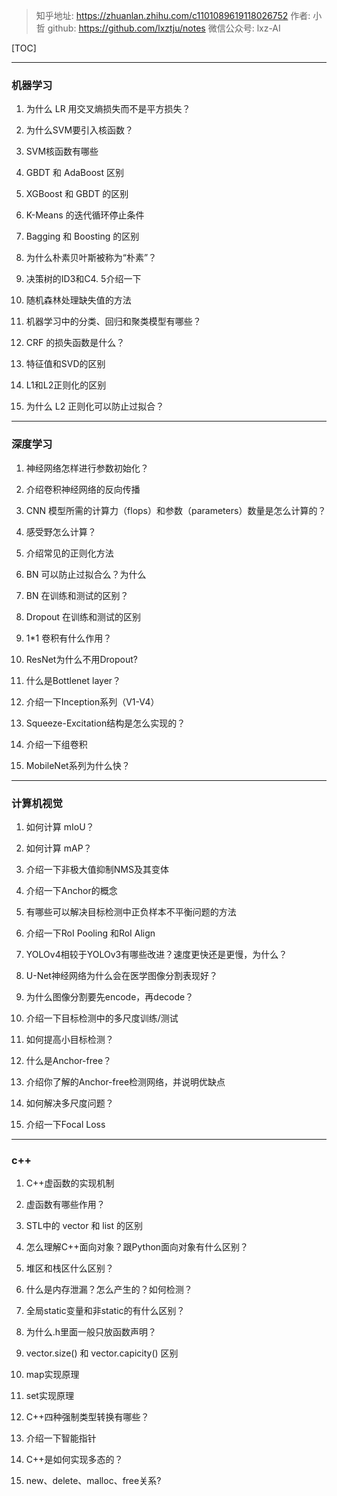 > 知乎地址:  https://zhuanlan.zhihu.com/c1101089619118026752
> 作者:   小哲
> github:  https://github.com/lxztju/notes
> 微信公众号:  lxz-AI



[TOC]

---





### 机器学习



1. 为什么 LR 用交叉熵损失而不是平方损失？

2. 为什么SVM要引入核函数？
3. SVM核函数有哪些
4. GBDT 和 AdaBoost 区别

5. XGBoost 和 GBDT 的区别

6. K-Means 的迭代循环停止条件 

7. Bagging 和 Boosting 的区别

8. 为什么朴素贝叶斯被称为“朴素”？ 

9. 决策树的ID3和C4. 5介绍一下 

10. 随机森林处理缺失值的方法

11. 机器学习中的分类、回归和聚类模型有哪些？ 

12. CRF 的损失函数是什么？

13.  特征值和SVD的区别

14. L1和L2正则化的区别

15. 为什么 L2 正则化可以防止过拟合？



---



### 深度学习





1. 神经网络怎样进行参数初始化？

2. 介绍卷积神经网络的反向传播
3. CNN 模型所需的计算力（flops）和参数（parameters）数量是怎么计算的？

4. 感受野怎么计算？

5. 介绍常见的正则化方法

6. BN 可以防止过拟合么？为什么 

7. BN 在训练和测试的区别？ 

8. Dropout 在训练和测试的区别

9. 1*1 卷积有什么作用？ 

10.   ResNet为什么不用Dropout? 

11. 什么是Bottlenet layer？

12. 介绍一下Inception系列（V1-V4） 

13. Squeeze-Excitation结构是怎么实现的？

14.   介绍一下组卷积

15. MobileNet系列为什么快？



---



### 计算机视觉



1. 如何计算 mIoU？

2. 如何计算 mAP？
3. 介绍一下非极大值抑制NMS及其变体

4. 介绍一下Anchor的概念

5. 有哪些可以解决目标检测中正负样本不平衡问题的方法

6. 介绍一下RoI Pooling 和RoI Align

7. YOLOv4相较于YOLOv3有哪些改进？速度更快还是更慢，为什么？

8. U-Net神经网络为什么会在医学图像分割表现好？

9. 为什么图像分割要先encode，再decode？

10. 介绍一下目标检测中的多尺度训练/测试

11. 如何提高小目标检测？

12. 什么是Anchor-free？

13. 介绍你了解的Anchor-free检测网络，并说明优缺点

14. 如何解决多尺度问题？

15. 介绍一下Focal Loss



---

### c++





1. C++虚函数的实现机制

2. 虚函数有哪些作用？

3.  STL中的 vector 和 list 的区别

4. 怎么理解C++面向对象？跟Python面向对象有什么区别？

5. 堆区和栈区什么区别？

6. 什么是内存泄漏？怎么产生的？如何检测？

7. 全局static变量和非static的有什么区别？

8. 为什么.h里面一般只放函数声明？

9. vector.size() 和 vector.capicity() 区别

10. map实现原理

11. set实现原理

12. C++四种强制类型转换有哪些？

13. 介绍一下智能指针

14. C++是如何实现多态的？ 

15. new、delete、malloc、free关系?